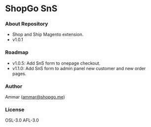 # ShopGo SnS #

### About Repository ###

* Shop and Ship Magento extension.
* v1.0.1

### Roadmap ###

* v1.0.5: Add SnS form to onepage checkout.
* v1.1.0: Add SnS form to admin panel new customer and new order pages.

### Author ###

Ammar (<ammar@shopgo.me>)

### License ###

OSL-3.0
AFL-3.0
